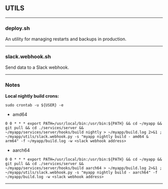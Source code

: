 ## UTILS
___
### deploy.sh

An utility for managing restarts and backups in production.
___

### slack.webhook.sh

Send data to a Slack webhook.
___
### Notes

**Local nightly build crons:** 

`sudo crontab -u ${USER} -e`

- amd64

```
0 0 * * * export PATH=/usr/local/bin:/usr/bin:${PATH} && cd ~/myapp && git pull && cd ./services/server && ~/myapp/services/server/hooks/build nightly > ~/myapp/build.log 2>&1 ; ~/myapp/utils/slack.webhook.py -s "myapp nightly build - amd64 & arm64" -f ~/myapp/build.log -w <slack webhook address>
```
- aarch64

```
0 0 * * * export PATH=/usr/local/bin:/usr/bin:${PATH} && cd ~/myapp && git pull && cd ./services/server && ~/myapp/services/server/hooks/build aarch64 > ~/myapp/build.log 2>&1 ; ~/myapp/utils/slack.webhook.py -s "myapp nightly build - aarch64" -f ~/myapp/build.log -w <slack webhook address>
```
___